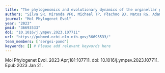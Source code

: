 ```yaml
---
title: "The phylogenomics and evolutionary dynamics of the organellar genomes in carnivorous Utricularia and Genlisea species (Lentibulariaceae)"
authors: "Silva SR, Miranda VFO, Michael TP, Płachno BJ, Matos RG, Adamec L, Pond SLK, Lucaci AG, Pinheiro DG, Varani AM."
journal: "Mol Phylogenet Evol"
year: "2023"
pmid: "36693533"
doi: "10.1016/j.ympev.2023.107711"
url: "https://pubmed.ncbi.nlm.nih.gov/36693533/"
team_members: ['sergei-pond']
keywords: [] # Please add relevant keywords here
---
```

Mol Phylogenet Evol. 2023 Apr;181:107711. doi: 10.1016/j.ympev.2023.107711. Epub 2023 Jan 21.